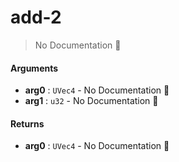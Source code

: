 # add\-2

> No Documentation 🚧

#### Arguments

- **arg0** : `UVec4` \- No Documentation 🚧
- **arg1** : `u32` \- No Documentation 🚧

#### Returns

- **arg0** : `UVec4` \- No Documentation 🚧